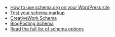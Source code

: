 <ul>
	<li><a href="http://keithdevon.com/schema-on-your-wordpress-website/">How to use schema.org on your WordPress site</a></li>
	<li><a href="https://search.google.com/structured-data/testing-tool">Test your schema markup</a></li>
	<li><a href="https://schema.org/CreativeWork">CreativeWork Schema</a></li>
	<li><a href="https://schema.org/BlogPosting">BlogPosting Schema</a></li>
	<li><a href="https://schema.org/docs/full.html">Read the full list of schema options</a></li>
</ul>
